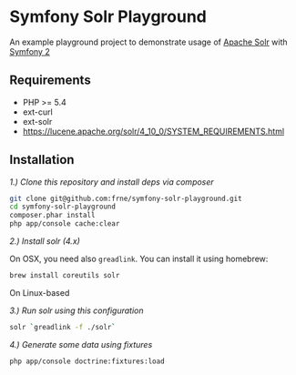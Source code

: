 # Symfony Solr Playground

An example playground project to demonstrate usage of [Apache Solr](http://lucene.apache.org/solr/) with [Symfony 2](http://symfony.com/)

## Requirements

- PHP >= 5.4
- ext-curl
- ext-solr
- https://lucene.apache.org/solr/4_10_0/SYSTEM_REQUIREMENTS.html

## Installation

*1.) Clone this repository and install deps via composer*

```bash
git clone git@github.com:frne/symfony-solr-playground.git
cd symfony-solr-playground
composer.phar install
php app/console cache:clear
```
*2.) Install solr (4.x)*

On OSX, you need also ```greadlink```. You can install it using homebrew:
```bash
brew install coreutils solr
```

On Linux-based 

*3.) Run solr using this configuration*
```bash
solr `greadlink -f ./solr`
```
*4.) Generate some data using fixtures*

```bash
php app/console doctrine:fixtures:load
```
